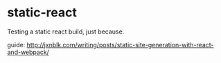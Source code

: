 # static-react
Testing a static react build, just because.

guide: http://jxnblk.com/writing/posts/static-site-generation-with-react-and-webpack/
